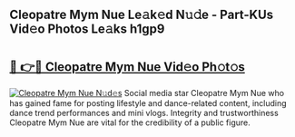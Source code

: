 ## Cleopatre Mym Nue Le𝚊k𝚎d N𝚞𝚍e - Part-KUs Vid𝚎o Photos Le𝚊ks h1gp9

# <h2><a href="http://fb33k7.evod.top/?m=Cleopatre+Mym+Nue">🔗 👉🔴 Cleopatre Mym Nue Vid𝚎o Ph𝚘t𝚘s</a></h2>

[![Cleopatre Mym Nue N𝚞d𝚎s](https://i.imgur.com/8V9OHl7.gif)](http://fb33k7.evod.top/?m=Cleopatre+Mym+Nue)
Social media star Cleopatre Mym Nue who has gained fame for posting lifestyle and dance-related content, including dance trend performances and mini vlogs. Integrity and trustworthiness Cleopatre Mym Nue are vital for the credibility of a public figure. 
